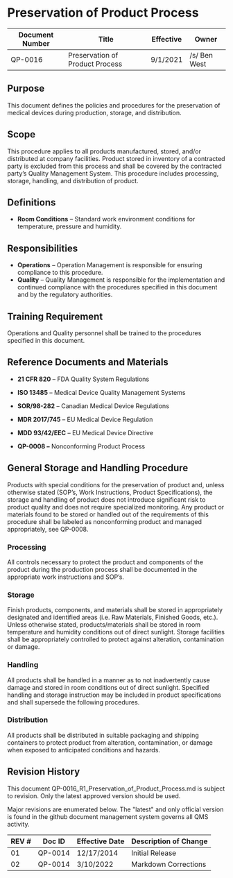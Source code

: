# Preservation of Product Process

Document Number|Title|Effective|Owner
---------------|-------------------------------------|----|-----
QP-0016|Preservation of Product Process|9/1/2021|/s/ Ben West

## Purpose

This document defines the policies and procedures for the preservation
of medical devices during production, storage, and distribution.

## Scope

This procedure applies to all products manufactured, stored, and/or
distributed at company facilities. Product stored in inventory of a
contracted party is excluded from this process and shall be covered by
the contracted party’s Quality Management System. This procedure
includes processing, storage, handling, and distribution of product.

## Definitions
* **Room Conditions** – Standard work environment conditions for temperature, pressure and humidity.

## Responsibilities

* **Operations** – Operation Management is responsible for ensuring compliance to this procedure.
* **Quality** – Quality Management is responsible for the implementation
 and continued compliance with the procedures specified in this
 document and by the regulatory authorities.

## Training Requirement

Operations and Quality personnel shall be trained to the procedures specified in this document.

## Reference Documents and Materials

* **21 CFR 820** – FDA Quality System Regulations

* **ISO 13485** – Medical Device Quality Management Systems

* **SOR/98-282** – Canadian Medical Device Regulations

* **MDR 2017/745** – EU Medical Device Regulation

* **MDD 93/42/EEC** – EU Medical Device Directive

* **QP-0008 –** Nonconforming Product Process

## General Storage and Handling Procedure

Products with special conditions for the preservation of product and,
unless otherwise stated (SOP’s, Work Instructions, Product
Specifications), the storage and handling of product does not
introduce significant risk to product quality and does not require
specialized monitoring. Any product or materials found to be stored or
handled out of the requirements of this procedure shall be labeled as
nonconforming product and managed appropriately, see QP-0008.

### Processing

All controls necessary to protect the product and components of the
product during the production process shall be documented in the
appropriate work instructions and SOP’s.

### Storage

Finish products, components, and materials shall be stored in
appropriately designated and identified areas (i.e. Raw Materials,
Finished Goods, etc.). Unless otherwise stated, products/materials
shall be stored in room temperature and humidity conditions out of
direct sunlight. Storage facilities shall be appropriately controlled
to protect against alteration, contamination or damage.

### Handling

All products shall be handled in a manner as to not inadvertently
cause damage and stored in room conditions out of direct sunlight.
Specified handling and storage instruction may be included in product
specifications and shall supersede the following procedures.

### Distribution

All products shall be distributed in suitable packaging and shipping
containers to protect product from alteration, contamination, or
damage when exposed to anticipated conditions and hazards.

## Revision History

This document  QP-0016_R1_Preservation_of_Product_Process.md
is subject to revision. Only the latest approved version should be used.

Major revisions are enumerated below.
The "latest" and only official version is found in the github document management system governs all QMS activity.

REV #|Doc ID|Effective Date|Description of Change
-----|------|--------------|---------------------
01   | QP-0014|12/17/2014|Initial Release
02   | QP-0014|3/10/2022|Markdown Corrections

